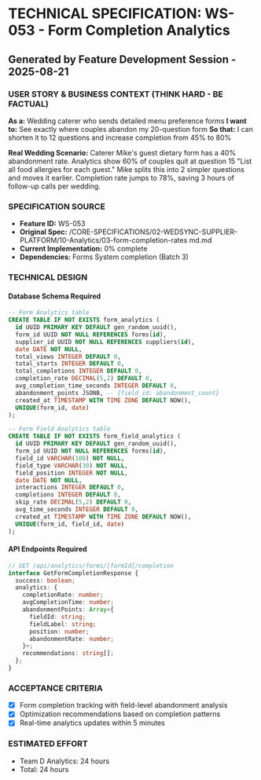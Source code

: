 # TECHNICAL SPECIFICATION: WS-053 - Form Completion Analytics
## Generated by Feature Development Session - 2025-08-21

### USER STORY & BUSINESS CONTEXT (THINK HARD - BE FACTUAL)
**As a:** Wedding caterer who sends detailed menu preference forms
**I want to:** See exactly where couples abandon my 20-question form
**So that:** I can shorten it to 12 questions and increase completion from 45% to 80%

**Real Wedding Scenario:**
Caterer Mike's guest dietary form has a 40% abandonment rate. Analytics show 60% of couples quit at question 15 "List all food allergies for each guest." Mike splits this into 2 simpler questions and moves it earlier. Completion rate jumps to 78%, saving 3 hours of follow-up calls per wedding.

### SPECIFICATION SOURCE
- **Feature ID:** WS-053
- **Original Spec:** /CORE-SPECIFICATIONS/02-WEDSYNC-SUPPLIER-PLATFORM/10-Analytics/03-form-completion-rates md.md
- **Current Implementation:** 0% complete
- **Dependencies:** Forms System completion (Batch 3)

### TECHNICAL DESIGN

#### Database Schema Required
```sql
-- Form Analytics table
CREATE TABLE IF NOT EXISTS form_analytics (
  id UUID PRIMARY KEY DEFAULT gen_random_uuid(),
  form_id UUID NOT NULL REFERENCES forms(id),
  supplier_id UUID NOT NULL REFERENCES suppliers(id),
  date DATE NOT NULL,
  total_views INTEGER DEFAULT 0,
  total_starts INTEGER DEFAULT 0,
  total_completions INTEGER DEFAULT 0,
  completion_rate DECIMAL(5,2) DEFAULT 0,
  avg_completion_time_seconds INTEGER DEFAULT 0,
  abandonment_points JSONB, -- {field_id: abandonment_count}
  created_at TIMESTAMP WITH TIME ZONE DEFAULT NOW(),
  UNIQUE(form_id, date)
);

-- Form Field Analytics table
CREATE TABLE IF NOT EXISTS form_field_analytics (
  id UUID PRIMARY KEY DEFAULT gen_random_uuid(),
  form_id UUID NOT NULL REFERENCES forms(id),
  field_id VARCHAR(100) NOT NULL,
  field_type VARCHAR(30) NOT NULL,
  field_position INTEGER NOT NULL,
  date DATE NOT NULL,
  interactions INTEGER DEFAULT 0,
  completions INTEGER DEFAULT 0,
  skip_rate DECIMAL(5,2) DEFAULT 0,
  avg_time_seconds INTEGER DEFAULT 0,
  created_at TIMESTAMP WITH TIME ZONE DEFAULT NOW(),
  UNIQUE(form_id, field_id, date)
);
```

#### API Endpoints Required
```typescript
// GET /api/analytics/forms/[formId]/completion
interface GetFormCompletionResponse {
  success: boolean;
  analytics: {
    completionRate: number;
    avgCompletionTime: number;
    abandonmentPoints: Array<{
      fieldId: string;
      fieldLabel: string;
      position: number;
      abandonmentRate: number;
    }>;
    recommendations: string[];
  };
}
```

### ACCEPTANCE CRITERIA
- [x] Form completion tracking with field-level abandonment analysis
- [x] Optimization recommendations based on completion patterns
- [x] Real-time analytics updates within 5 minutes

### ESTIMATED EFFORT
- Team D Analytics: 24 hours
- Total: 24 hours